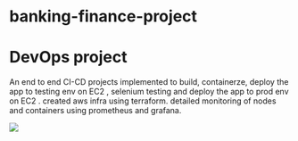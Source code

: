# banking-finance-project
# DevOps project 
An end to end CI-CD projects implemented to build, containerze, deploy the app to testing env on EC2 , selenium testing and deploy the app to prod env on EC2 .
created aws infra using terraform.
detailed monitoring of nodes and containers using prometheus and grafana.




![](https://github.com/praveensirvi1212/banking-finance-project/blob/master/images/Screenshot%20from%202023-05-16%2000-06-04.png)
